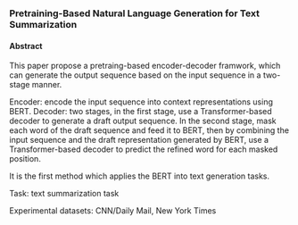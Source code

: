 ### Pretraining-Based Natural Language Generation for Text Summarization

#### Abstract

This paper propose a pretraing-based encoder-decoder framwork, which can generate the output sequence based on the input sequence in a two-stage manner.

Encoder: encode the input sequence into context representations using BERT. Decoder: two stages, in the first stage, use a Transformer-based decoder to generate a draft output sequence. In the second stage, mask each word of the draft sequence and feed it to BERT, then by combining the input sequence and the draft representation generated by BERT, use a Transformer-based decoder to predict the refined word for each masked position.

It is the first method which applies the BERT into text generation tasks.

Task: text summarization task

Experimental datasets: CNN/Daily Mail, New York Times
